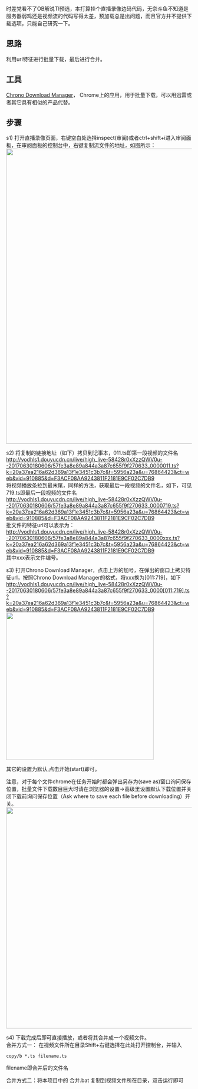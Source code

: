 时差党看不了OB解说TI预选，本打算挂个直播录像边码代码，无奈斗鱼不知道是服务器弱鸡还是视频流的代码写得太差，预加载总是出问题，而且官方并不提供下载选项，只能自己研究一下。

## 思路
利用url特征进行批量下载，最后进行合并。

## 工具
[Chrono Download Manager](https://chrome.google.com/webstore/detail/chrono-download-manager/mciiogijehkdemklbdcbfkefimifhecn/related?hl=en)， Chrome上的应用，用于批量下载，可以用迅雷或者其它具有相似的产品代替。

## 步骤
s1) 打开直播录像页面，右键空白处选择inspect(审阅)或者ctrl+shift+i进入审阅面板，在审阅面板的控制台中，右键复制流文件的地址，如图所示：
<img src="https://drive.google.com/uc?id=0B-N_s7wEHZ8LQ013bko2RUo3TFk" width="800">  

s2) 将复制的链接地址（如下）拷贝到记事本，011.ts即第一段视频的文件名  
http://vodhls1.douyucdn.cn/live/high_live-58428r0xXzzQWV0u--20170630180606/57fe3a8e89a844a3a87c655f9f270633_0000011.ts?k=20a37ea216a62d369a13f1e3451c3b7c&t=5956a23a&u=76864423&ct=web&vid=910885&d=F3ACF08AA9243811F2181E9CF02C7DB9  
将视频播放条拉到最末尾，同样的方法，获取最后一段视频的文件名，如下，可见719.ts即最后一段视频的文件名  
http://vodhls1.douyucdn.cn/live/high_live-58428r0xXzzQWV0u--20170630180606/57fe3a8e89a844a3a87c655f9f270633_0000719.ts?k=20a37ea216a62d369a13f1e3451c3b7c&t=5956a23a&u=76864423&ct=web&vid=910885&d=F3ACF08AA9243811F2181E9CF02C7DB9  
批文件的特征url可以表示为：  
http://vodhls1.douyucdn.cn/live/high_live-58428r0xXzzQWV0u--20170630180606/57fe3a8e89a844a3a87c655f9f270633_0000xxx.ts?k=20a37ea216a62d369a13f1e3451c3b7c&t=5956a23a&u=76864423&ct=web&vid=910885&d=F3ACF08AA9243811F2181E9CF02C7DB9  
其中xxx表示文件编号。  

s3) 打开Chrono Download Manager，点击上方的加号，在弹出的窗口上拷贝特征url，按照Chrono Download Manager的格式，将xxx换为[011:719]，如下  
http://vodhls1.douyucdn.cn/live/high_live-58428r0xXzzQWV0u--20170630180606/57fe3a8e89a844a3a87c655f9f270633_0000[011:719].ts?k=20a37ea216a62d369a13f1e3451c3b7c&t=5956a23a&u=76864423&ct=web&vid=910885&d=F3ACF08AA9243811F2181E9CF02C7DB9  
<img src="https://drive.google.com/uc?id=0B-N_s7wEHZ8LZDY0MkQyZFplejQ" width="400">  

其它的设置为默认,点击开始(start)即可。  

注意，对于每个文件chrome在任务开始时都会弹出另存为(save as)窗口询问保存位置，批量文件下载数目巨大时请在浏览器的设置->高级里设置默认下载位置并关闭下载前询问保存位置（Ask where to save each file before downloading）开关。  
<img src="https://drive.google.com/uc?id=0B-N_s7wEHZ8LS1JEanJVVWk2Vmc" width="600">  

s4) 下载完成后即可直接播放，或者将其合并成一个视频文件。  
合并方式一： 在视频文件所在目录Shift+右键选择在此处打开控制台，并输入  
~~~
copy/b *.ts filename.ts  
~~~

filename即合并后的文件名     

合并方式二：将本项目中的 合并.bat 复制到视频文件所在目录，双击运行即可  


